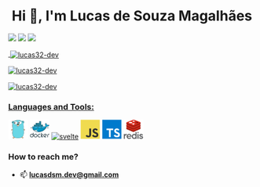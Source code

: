 <h1 align="center">Hi 👋, I'm Lucas de Souza Magalhães</h1>
<p align="left">
<a href="https://www.linkedin.com/in/lucasmagalhaes32/"><img src="https://img.shields.io/badge/LinkedIn-0077B5?style=for-the-badge&logo=linkedin&logoColor=white" /></a>
<a href="https://t.me/lucas32dev"><img src="https://img.shields.io/badge/Telegram-2CA5E0?style=for-the-badge&logo=telegram&logoColor=white" /></a>
<a href="mailto: lucasdsm.dev@gmail.com">
<img src="https://img.shields.io/badge/Gmail-D14836?style=for-the-badge&logo=gmail&logoColor=white" />
</p>

<p align="left"> 
<p>&nbsp;<img align="center" src="https://github-readme-streak-stats.herokuapp.com/?user=lucas32-dev&theme=dark" alt="lucas32-dev" /></p>

<p><img align="center" src="https://github-readme-stats.vercel.app/api?username=lucas32-dev&show_icons=true&locale=en&theme=dark&count_private=true" alt="lucas32-dev" /></p>

<p><img align="center" src="https://github-readme-stats.vercel.app/api/top-langs?username=lucas32-dev&show_icons=true&locale=en&layout=compact&theme=dark" alt="lucas32-dev" /></p>  

<h3 align="left">Languages and Tools:</h3>
<p align="left"> 
<a href="https://golang.org" target="_blank" rel="noreferrer"> <img src="https://raw.githubusercontent.com/devicons/devicon/master/icons/go/go-original.svg" alt="go" width="40" height="40"/></a>
<a href="https://www.docker.com/" target="_blank" rel="noreferrer"> <img src="https://raw.githubusercontent.com/devicons/devicon/master/icons/docker/docker-original-wordmark.svg" alt="docker" width="40" height="40"/></a>
<a href="https://svelte.dev" target="_blank" rel="noreferrer"> <img src="https://upload.wikimedia.org/wikipedia/commons/1/1b/Svelte_Logo.svg" alt="svelte" width="40" height="40"/></a>
<a href="https://developer.mozilla.org/en-US/docs/Web/JavaScript" target="_blank" rel="noreferrer"> <img src="https://raw.githubusercontent.com/devicons/devicon/master/icons/javascript/javascript-original.svg" alt="javascript" width="40" height="40"/></a>
<a href="https://www.typescriptlang.org/" target="_blank" rel="noreferrer"><img src="https://raw.githubusercontent.com/devicons/devicon/master/icons/typescript/typescript-original.svg" alt="typescript" width="40" height="40"/></a> 
<a href="https://redis.io" target="_blank" rel="noreferrer"><img src="https://raw.githubusercontent.com/devicons/devicon/master/icons/redis/redis-original-wordmark.svg" alt="redis" width="40" height="40"/></a>   </p>  
  
<h3 align="left">How to reach me?</h3>  
  
- 📫 **lucasdsm.dev@gmail.com**
